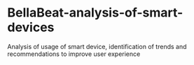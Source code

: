 # BellaBeat-analysis-of-smart-devices
Analysis of usage of smart device, identification of trends and recommendations to improve user experience
